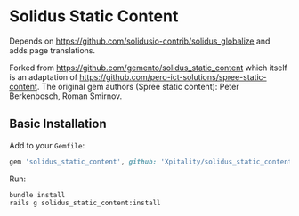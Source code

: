 # Solidus Static Content

Depends on https://github.com/solidusio-contrib/solidus_globalize
and adds page translations.

Forked from https://github.com/gemento/solidus_static_content which itself is an adaptation of https://github.com/pero-ict-solutions/spree-static-content.
The original gem authors (Spree static content): Peter Berkenbosch, Roman Smirnov.

## Basic Installation

Add to your `Gemfile`:

```ruby
gem 'solidus_static_content', github: 'Xpitality/solidus_static_content', branch: 'master'
```

Run:

    bundle install
    rails g solidus_static_content:install

